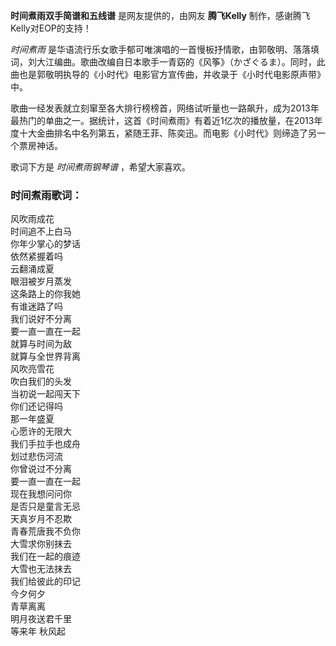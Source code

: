 

**时间煮雨双手简谱和五线谱** 是网友提供的，由网友 **腾飞Kelly** 制作，感谢腾飞Kelly对EOP的支持！

_时间煮雨_
是华语流行乐女歌手郁可唯演唱的一首慢板抒情歌，由郭敬明、落落填词，刘大江编曲。歌曲改编自日本歌手一青窈的《风筝》（かざぐるま）。同时，此曲也是郭敬明执导的《小时代》电影官方宣传曲，并收录于《小时代电影原声带》中。

歌曲一经发表就立刻窜至各大排行榜榜首，网络试听量也一路飙升，成为2013年最热门的单曲之一。据统计，这首《时间煮雨》有着近1亿次的播放量，在2013年度十大金曲排名中名列第五，紧随王菲、陈奕迅。而电影《小时代》则缔造了另一个票房神话。

歌词下方是 _时间煮雨钢琴谱_ ，希望大家喜欢。

### 时间煮雨歌词：

风吹雨成花  
时间追不上白马  
你年少掌心的梦话  
依然紧握着吗  
云翻涌成夏  
眼泪被岁月蒸发  
这条路上的你我她  
有谁迷路了吗  
我们说好不分离  
要一直一直在一起  
就算与时间为敌  
就算与全世界背离  
风吹亮雪花  
吹白我们的头发  
当初说一起闯天下  
你们还记得吗  
那一年盛夏  
心愿许的无限大  
我们手拉手也成舟  
划过悲伤河流  
你曾说过不分离  
要一直一直在一起  
现在我想问问你  
是否只是童言无忌  
天真岁月不忍欺  
青春荒唐我不负你  
大雪求你别抹去  
我们在一起的痕迹  
大雪也无法抹去  
我们给彼此的印记  
今夕何夕  
青草离离  
明月夜送君千里  
等来年 秋风起

